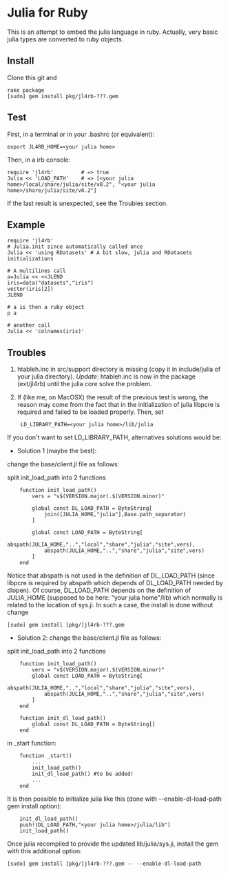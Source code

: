 # Julia for Ruby

This is an attempt to embed the julia language in ruby. Actually, very basic julia types are converted to ruby objects.


## Install

Clone this git and

	rake package
	[sudo] gem install pkg/jl4rb-???.gem
		

## Test

First, in a terminal or in your .bashrc (or equivalent):

	export JL4RB_HOME=<your julia home>

Then, in a irb console:

```{.ruby execute="false"}
require 'jl4rb'			# => true
Julia << 'LOAD_PATH'	# => [<your julia home>/local/share/julia/site/v0.2", "<your julia home>/share/julia/site/v0.2"]
```

If the last result is unexpected, see the Troubles section.

## Example
```{.ruby execute="false"}
require 'jl4rb'
# Julia.init since automatically called once
Julia << 'using RDatasets' # A bit slow, julia and RDatasets initializations

# A multilines call 
a=Julia << <<JLEND
iris=data("datasets","iris")
vector(iris[2])
JLEND

# a is then a ruby object
p a

# another call
Julia << 'colnames(iris)'
```

## Troubles

1. htableh.inc in src/support directory is missing (copy it in include/julia of your julia directory). *Update*: htableh.inc is now in the package (ext/jl4rb) until the julia core solve the problem. 

2. If (like me, on MacOSX) the result of the previous test is wrong, the reason may come from the fact that in the initialization of julia libpcre is required and failed to be loaded properly. Then, set


		LD_LIBRARY_PATH=<your julia home>/lib/julia


If you don't want to set LD_LIBRARY_PATH, alternatives solutions would be:

* Solution 1 (maybe the best): 

change the base/client.jl file as follows: 

split init_load_path into 2 functions

```{.julia execute="false"}
	function init_load_path()
		vers = "v$(VERSION.major).$(VERSION.minor)"
		
		global const DL_LOAD_PATH = ByteString[
			join([JULIA_HOME,"julia"],Base.path_separator)
		]
		
		global const LOAD_PATH = ByteString[
			abspath(JULIA_HOME,"..","local","share","julia","site",vers),
			abspath(JULIA_HOME,"..","share","julia","site",vers)
		]
	end
```

Notice that abspath is not used in the definition of DL_LOAD_PATH (since libpcre is required by abspath which depends of DL_LOAD_PATH needed by dlopen). 
Of course, DL_LOAD_PATH depends on the definition of JULIA_HOME (supposed to be here: "your julia home"/lib) which normally is related to 
the location of sys.ji. In such a case, the install is done without change

	[sudo] gem install [pkg/]jl4rb-???.gem

* Solution 2:  change the base/client.jl file as follows: 

split init_load_path into 2 functions

```{.julia execute="false"}
	function init_load_path()
		vers = "v$(VERSION.major).$(VERSION.minor)"
		global const LOAD_PATH = ByteString[
			abspath(JULIA_HOME,"..","local","share","julia","site",vers),
			abspath(JULIA_HOME,"..","share","julia","site",vers)
		]
	end
	 
	function init_dl_load_path()
		global const DL_LOAD_PATH = ByteString[]
	end
```

in _start function:

```{.julia execute="false"}
	function _start()
		...
		init_load_path()
		init_dl_load_path() #to be added!
		...
	end
```

It is then possible to initialize julia like this (done with --enable-dl-load-path gem install option):

```{.julia execute="false"}
	init_dl_load_path()
	push!(DL_LOAD_PATH,"<your julia home>/julia/lib")
	init_load_path()
```

Once julia recompiled to provide the updated lib/julia/sys.ji, install the gem with this additional option:

	[sudo] gem install [pkg/]jl4rb-???.gem -- --enable-dl-load-path

